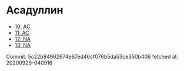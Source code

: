 # Асадуллин
- [10: AC](10.md)
- [11: AC](11.md)
- [12: NA](12.md)
- [13: NA](13.md)

Commit: 5c22b94962674e67ed46cf076b5da53ce350b406
 fetched at: 20200929-040916
